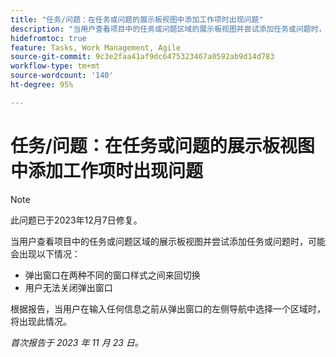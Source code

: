 ```yaml
---
title: "任务/问题：在任务或问题的展示板视图中添加工作项时出现问题"
description: "当用户查看项目中的任务或问题区域的展示板视图并尝试添加任务或问题时，可能会出现此处列出的问题。"
hidefromtoc: true
feature: Tasks, Work Management, Agile
source-git-commit: 9c3e2faa41af9dc6475323467a0592ab9d14d783
workflow-type: tm+mt
source-wordcount: '140'
ht-degree: 95%

---
```



# 任务/问题：在任务或问题的展示板视图中添加工作项时出现问题

>[!NOTE]
>
>此问题已于2023年12月7日修复。

当用户查看项目中的任务或问题区域的展示板视图并尝试添加任务或问题时，可能会出现以下情况：

* 弹出窗口在两种不同的窗口样式之间来回切换
* 用户无法关闭弹出窗口

根据报告，当用户在输入任何信息之前从弹出窗口的左侧导航中选择一个区域时，将出现此情况。

_首次报告于 2023 年 11 月 23 日。_
